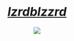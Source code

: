 <div align="center">
    <h1><a href="https://t.me/IzrdbIzzrd"><i>lzrdblzzrd</i></a></h1>
    <a href="https://t.me/IzrdbIzzrd"><img src="https://count.getloli.com/get/@lzrdblzzrd?theme=rule34"/></a>
</div>
